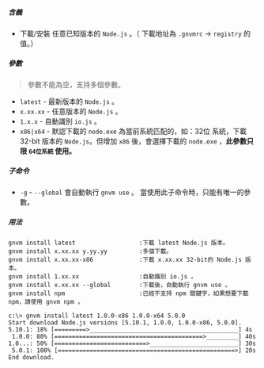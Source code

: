 ##### 含義
* 下載/安裝 任意已知版本的 `Node.js` 。（ 下載地址為 `.gnvmrc` -> `registry` 的值。）

##### 參數
> 參數不能為空，支持多個參數。

* `latest` - 最新版本的 `Node.js` 。
* `x.xx.xx` - 任意版本的 `Node.js` 。
* `1.x.x` - 自動識別 `io.js` 。
* `x86|x64` - 默認下載的 `node.exe` 為當前系統匹配的，如：32位 系統，下載 32-bit 版本的 `Node.js`。但增加 `x86` 後，會選擇下載的 `node.exe` ，**此參數只限 `64位系統` 使用。**

##### 子命令
* `-g` - `--global` 會自動執行 `gnvm use` 。 當使用此子命令時，只能有唯一的參數。

##### 用法
```
gnvm install latest                  :下載 latest Node.js 版本。
gnvm install x.xx.xx y.yy.yy         :多個下載。
gnvm install x.xx.xx-x86             :下載 x.xx.xx 32-bit的 Node.js 版本。
gnvm install 1.xx.xx                 :自動識別 io.js 。
gnvm install x.xx.xx --global        :下載後，自動執行 gnvm use 。
gnvm install npm                     :已經不支持 npm 關鍵字，如果想要下載 npm，請使用 gnvm npm 。
```

```
c:\> gnvm install latest 1.0.0-x86 1.0.0-x64 5.0.0
Start download Node.js versions [5.10.1, 1.0.0, 1.0.0-x86, 5.0.0].
5.10.1: 18% [=========>__________________________________________] 4s
 1.0.0: 80% [==========================================>_________] 40s
1.0...: 50% [==========================>_________________________] 30s
 5.0.1: 100% [==================================================>] 20s
End download.
```
